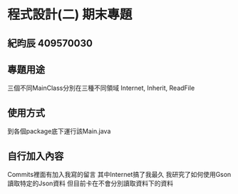 # 程式設計(二) 期末專題
## 紀昀辰 409570030

## 專題用途
三個不同MainClass分別在三種不同領域
Internet, Inherit, ReadFile

## 使用方式
到各個package底下運行該Main.java

## 自行加入內容
Commits裡面有加入我寫的留言
其中Internet搞了我最久
我研究了如何使用Gson讀取特定的Json資料
但目前卡在不會分別讀取資料下的資料